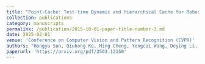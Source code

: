 ```yaml
---
title: "Point-Cache: Test-time Dynamic and Hierarchical Cache for Robust and Generalizable Point Cloud Analysis"
collection: publications
category: manuscripts
permalink: /publication/2015-10-01-paper-title-number-3.md
date: 2025-02-01
venue: 'Conference on Computer Vision and Pattern Recognition (CVPR)'
authors: "Hongyu Sun, Qiuhong Ke, Ming Cheng, Yongcai Wang, Deying Li, Changxin Gou, Jianfei Cai"
paperurl: 'https://arxiv.org/pdf/2503.12150'
---
```

